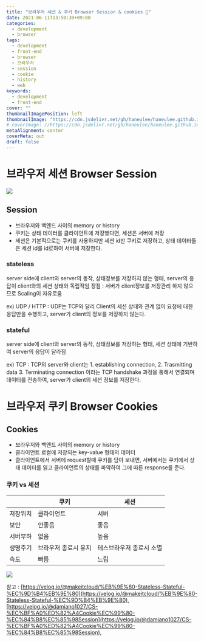 ```yaml
---
title: "브라우저 세션 & 쿠키 Browser Session & cookies 🍪"
date: 2021-06-11T13:50:39+09:00
categories:
  - development
  - browser
tags:
  - development
  - front-end
  - browser
  - 브라우저
  - session
  - cookie
  - history
  - web
keywords:
  - development
  - front-end
cover: ""
thumbnailImagePosition: left
thumbnailImage: "https://cdn.jsdelivr.net/gh/haneulee/haneulee.github.io/img/post/browser/img-1.png"
# coverImage: //https://cdn.jsdelivr.net/gh/haneulee/haneulee.github.io/img/post/hugo/github-site.png
metaAlignment: center
coverMeta: out
draft: false
---
```


<!--toc-->

# 브라우저 세션 Browser Session

![](https://cdn.jsdelivr.net/gh/haneulee/haneulee.github.io/img/post/browser/img-1.png)

## Session

- 브라우저와 백엔드 사이의 memory or history
- 쿠키는 상태 데이터를 클라이언트에 저장했다면, 세션은 서버에 저장
- 세션은 기본적으로는 쿠키를 사용하지만 세션 id만 쿠키로 저장하고, 상태 데이터들은 세션 id를 id로하여 서버에 저장한다.

### stateless

server side에 client와 server의 동작, 상태정보를 저장하지 않는 형태, server의 응답이 client와의 세션 상태와 독립적임
장점 : 서버가 client정보를 저장관리 하지 않으므로 Scaling이 자유로움

ex)
UDP / HTTP : UDP는 TCP와 달리 Client의 세션 상태와 관계 없이 요청에 대한 응답만을 수행하고, server가 client의 정보를 저장하지 않는다.

### stateful

server side에 client와 server의 동작, 상태정보를 저장하는 형태, 세션 상태에 기반하여 server의 응답이 달라짐

ex)
TCP : TCP의 server와 client는 1. establishing connection, 2. Trasmitting data 3. Terminating connection 이라는 TCP handshake 과정을 통해서 연결되며 데이터를 전송하여, server가 client의 세션 정보를 저장한다.

<!--adsense-->

# 브라우저 쿠키 Browser Cookies

## Cookies

- 브라우저와 백엔드 사이의 memory or history
- 클라이언트 로컬에 저장되는 key-value 형태의 데이터
- 클라이언트에서 서버에 request할때 쿠키를 담아 보내면, 서버에서는 쿠키에서 상태 데이터를 읽고 클라이언트의 상태를 파악하여 그에 따른 response를 준다.

### 쿠키 vs 세션

|          | 쿠키                 | 세션                     |
| -------- | -------------------- | ------------------------ |
| 저장위치 | 클라이언트           | 서버                     |
| 보안     | 안좋음               | 좋음                     |
| 서버부하 | 없음                 | 높음                     |
| 생명주기 | 브라우저 종료시 유지 | 테스브라우저 종료시 소멸 |
| 속도     | 빠름                 | 느림                     |

![](https://cdn.jsdelivr.net/gh/haneulee/haneulee.github.io/img/post/browser/img-2.png)

참고 :
[https://velog.io/@makeitcloud/%EB%9E%80-Stateless-Stateful-%EC%9D%B4%EB%9E%80](https://velog.io/@makeitcloud/%EB%9E%80-Stateless-Stateful-%EC%9D%B4%EB%9E%80),
[https://velog.io/@damiano1027/CS-%EC%BF%A0%ED%82%A4Cookie%EC%99%80-%EC%84%B8%EC%85%98Session](https://velog.io/@damiano1027/CS-%EC%BF%A0%ED%82%A4Cookie%EC%99%80-%EC%84%B8%EC%85%98Session),
